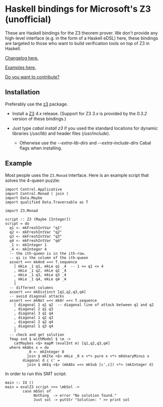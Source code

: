 
# Haskell bindings for Microsoft's Z3 (unofficial)

These are Haskell bindings for the Z3 theorem prover.
We don't provide any high-level interface (e.g. in the form of a Haskell eDSL) here,
these bindings are targeted to those who want to build verification tools on top of Z3 in Haskell.

[Changelog here.](https://bitbucket.org/iago/z3-haskell/src/tip/CHANGES.md)

[Examples here.](https://bitbucket.org/iago/z3-haskell/src/tip/examples)

[Do you want to contribute?](https://bitbucket.org/iago/z3-haskell/src/tip/HACKING.md)

## Installation

Preferably use the [z3](http://hackage.haskell.org/package/z3) package.

* Install a [Z3](https://github.com/Z3Prover/z3) *4.x* release.
  (Support for Z3 *3.x* is provided by the *0.3.2* version of these bindings.)
* Just type _cabal install z3_ if you used the standard locations for dynamic libraries (_/usr/lib_) and header files (_/usr/include_).

    * Otherwise use the _--extra-lib-dirs_ and _--extra-include-dirs_ Cabal flags when installing.

## Example

Most people uses the ```Z3.Monad``` interface.
Here is an example script that solves the 4-queen puzzle:

    import Control.Applicative
    import Control.Monad ( join )
    import Data.Maybe
    import qualified Data.Traversable as T

    import Z3.Monad

    script :: Z3 (Maybe [Integer])
    script = do
      q1 <- mkFreshIntVar "q1"
      q2 <- mkFreshIntVar "q2"
      q3 <- mkFreshIntVar "q3"
      q4 <- mkFreshIntVar "q4"
      _1 <- mkInteger 1
      _4 <- mkInteger 4
      -- the ith-queen is in the ith-row.
      -- qi is the column of the ith-queen
      assert =<< mkAnd =<< T.sequence
        [ mkLe _1 q1, mkLe q1 _4  -- 1 <= q1 <= 4
        , mkLe _1 q2, mkLe q2 _4
        , mkLe _1 q3, mkLe q3 _4
        , mkLe _1 q4, mkLe q4 _4
        ]
      -- different columns
      assert =<< mkDistinct [q1,q2,q3,q4]
      -- avoid diagonal attacks
      assert =<< mkNot =<< mkOr =<< T.sequence
        [ diagonal 1 q1 q2  -- diagonal line of attack between q1 and q2
        , diagonal 2 q1 q3
        , diagonal 3 q1 q4
        , diagonal 1 q2 q3
        , diagonal 2 q2 q4
        , diagonal 1 q3 q4
        ]
      -- check and get solution
      fmap snd $ withModel $ \m ->
        catMaybes <$> mapM (evalInt m) [q1,q2,q3,q4]
      where mkAbs x = do
              _0 <- mkInteger 0
              join $ mkIte <$> mkLe _0 x <*> pure x <*> mkUnaryMinus x
            diagonal d c c' =
              join $ mkEq <$> (mkAbs =<< mkSub [c',c]) <*> (mkInteger d)

In order to run this SMT script:

    main :: IO ()
    main = evalZ3 script >>= \mbSol ->
            case mbSol of
                 Nothing  -> error "No solution found."
                 Just sol -> putStr "Solution: " >> print sol

